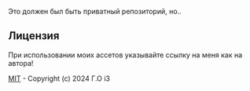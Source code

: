 Это должен был быть приватный репозиторий, но.. 

## Лицензия
При использовании моих ассетов указывайте ссылку на меня как на автора!

[MIT](LICENSE) - Copyright (c) 2024 Г.О i3

